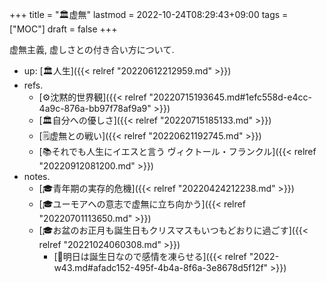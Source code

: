 +++
title = "🏛虚無"
lastmod = 2022-10-24T08:29:43+09:00
tags = ["MOC"]
draft = false
+++

虚無主義, 虚しさとの付き合い方について.

-   up: [🏛人生]({{< relref "20220612212959.md" >}})
-   refs.
    -   [⚙沈黙的世界観]({{< relref "20220715193645.md#1efc558d-e4cc-4a9c-876a-bb97f78af9a9" >}})
    -   [🏛自分への優しさ]({{< relref "20220715185133.md" >}})
    -   [🗒虚無との戦い]({{< relref "20220621192745.md" >}})
    -   [📚それでも人生にイエスと言う ヴィクトール・フランクル]({{< relref "20220912081200.md" >}})
-   notes.
    -   [🎓青年期の実存的危機]({{< relref "20220424212238.md" >}})
    -   [🎓ユーモアへの意志で虚無に立ち向かう]({{< relref "20220701113650.md" >}})
    -   [🎓お盆のお正月も誕生日もクリスマスもいつもどおりに過ごす]({{< relref "20221024060308.md" >}})
        -   [💭明日は誕生日なので感情を凍らせる]({{< relref "2022-w43.md#afadc152-495f-4b4a-8f6a-3e8678d5f12f" >}})
